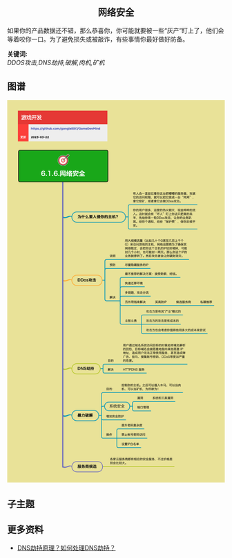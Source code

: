 <h2 align="center">网络安全</h2>
<p>
如果你的产品数据还不错，那么恭喜你，你可能就要被一些“灰产”盯上了，他们会等着咬你一口。为了避免损失或被敲诈，有些事情你最好做好防备。
</p>

**关键词:**<br/>
*DDOS攻击,DNS劫持,破解,肉机,矿机*

## 图谱
![图片加载中...](../../exports/6.1.6.网络安全.png?raw=true)

## 子主题

## 更多资料
* [DNS劫持原理？如何处理DNS劫持？](https://dun.163.com/news/p/18043a7b41f047ab8dc06ea3bdff6e9b)
